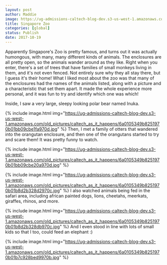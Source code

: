 ```yaml
---
layout: post
author: Maddie
image: https://ug-admissions-caltech-blog-dev.s3-us-west-1.amazonaws.com/old_pictures/caltech_as_it_happens/6a0105349b8251970b01bb09cbe1f0970d.jpg
title: Singapore Zoo
categories: [global]
status: Publish
date: 2017-10-19
---
```


Apparently Singapore's Zoo is pretty famous, and turns out it was actually humongous, with many, many different kinds of animals. The enclosures are all pretty open, so the animals wander around as they like. Right when you enter, there's a set of trees that have families of small monkeys living in them, and it's not even fenced. Not entirely sure why they all stay there, but I guess it's their home!
What I liked most about the zoo was that many of the enclosures had the names of the animals listed, along with a picture and a characteristic that set them apart. It made the whole experience more personal, and it was fun to try and identify which one was which!

Inside, I saw a very large, sleepy looking polar bear named Inuka.


{% include image.html img="https://ug-admissions-caltech-blog-dev.s3-us-west-1.amazonaws.com/old_pictures/caltech_as_it_happens/6a0105349b8251970b01bb09cbe1fa970d.jpg" %}
Then, I met a family of otters that wandered into the orangutan enclosure, and then one of the orangutans started to try and scare them! It was pretty funny to watch.


{% include image.html img="https://ug-admissions-caltech-blog-dev.s3-us-west-1.amazonaws.com/old_pictures/caltech_as_it_happens/6a0105349b8251970b01bb09cbe20a970d.jpg" %}

{% include image.html img="https://ug-admissions-caltech-blog-dev.s3-us-west-1.amazonaws.com/old_pictures/caltech_as_it_happens/6a0105349b8251970b01b8d2b328d2970c.jpg" %}
I also watched animals being fed in the safari area, including african painted dogs, lions, cheetahs, meerkats, giraffes, rhinos, and more.


{% include image.html img="https://ug-admissions-caltech-blog-dev.s3-us-west-1.amazonaws.com/old_pictures/caltech_as_it_happens/6a0105349b8251970b01b8d2b328db970c.jpg" %}
And I even stood in line with lots of small kids so that I too, could feed an elephant :)


{% include image.html img="https://ug-admissions-caltech-blog-dev.s3-us-west-1.amazonaws.com/old_pictures/caltech_as_it_happens/6a0105349b8251970b01b7c928bed9970b.jpg" %}

